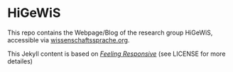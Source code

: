 # HiGeWiS 

This repo contains the Webpage/Blog of the research group HiGeWiS, accessible via [wissenschaftssprache.org](http://www.wissenschaftssprache.org/).

This Jekyll content is based on *[Feeling Responsive](https://github.com/Phlow/feeling-responsive)* (see LICENSE for more detailes)




